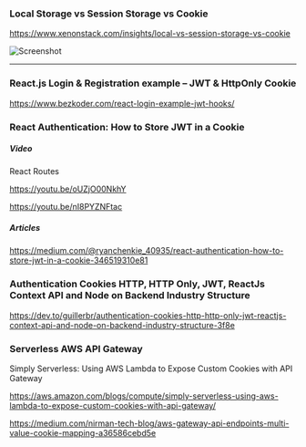 

### Local Storage vs Session Storage vs Cookie

https://www.xenonstack.com/insights/local-vs-session-storage-vs-cookie


![Screenshot](https://i.stack.imgur.com/6EL55.png)





---

### React.js Login & Registration example – JWT & HttpOnly Cookie

https://www.bezkoder.com/react-login-example-jwt-hooks/


### React Authentication: How to Store JWT in a Cookie

##### Video

React Routes

https://youtu.be/oUZjO00NkhY



https://youtu.be/nI8PYZNFtac

##### Articles

https://medium.com/@ryanchenkie_40935/react-authentication-how-to-store-jwt-in-a-cookie-346519310e81

###  Authentication Cookies HTTP, HTTP Only, JWT, ReactJs Context API and Node on Backend Industry Structure 

https://dev.to/guillerbr/authentication-cookies-http-http-only-jwt-reactjs-context-api-and-node-on-backend-industry-structure-3f8e

### Serverless AWS API Gateway

Simply Serverless: Using AWS Lambda to Expose Custom Cookies with API Gateway

https://aws.amazon.com/blogs/compute/simply-serverless-using-aws-lambda-to-expose-custom-cookies-with-api-gateway/

https://medium.com/nirman-tech-blog/aws-gateway-api-endpoints-multi-value-cookie-mapping-a36586cebd5e
